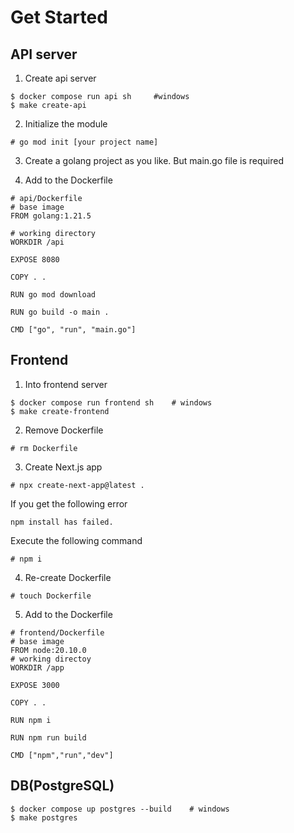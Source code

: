 # Get Started

## API server
1. Create api server
```
$ docker compose run api sh     #windows
$ make create-api
```

2. Initialize the module
```
# go mod init [your project name]
```

3. Create a golang project as you like. But main.go file is required

4. Add to the Dockerfile
```
# api/Dockerfile
# base image
FROM golang:1.21.5

# working directory
WORKDIR /api

EXPOSE 8080

COPY . .

RUN go mod download

RUN go build -o main .

CMD ["go", "run", "main.go"]
```

## Frontend
1. Into frontend server
```
$ docker compose run frontend sh    # windows
$ make create-frontend
```

2. Remove Dockerfile
```
# rm Dockerfile
```

3. Create Next.js app
```
# npx create-next-app@latest .
```

If you get the following error
```
npm install has failed.
```
Execute the following command
```
# npm i
```

4. Re-create Dockerfile
```
# touch Dockerfile
```

5. Add to the Dockerfile
```
# frontend/Dockerfile
# base image
FROM node:20.10.0
# working directoy
WORKDIR /app

EXPOSE 3000

COPY . .

RUN npm i

RUN npm run build

CMD ["npm","run","dev"]
```

## DB(PostgreSQL)
```
$ docker compose up postgres --build    # windows
$ make postgres
```
